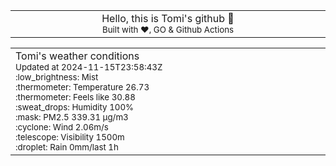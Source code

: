 
<div align="center">
<table>
<tbody>
<td align="center">
<img width="2000" height="0"><br>
Hello, this is Tomi's github 👋<br>
<sup>Built with ❤️, GO & Github Actions</sup><br>
<img width="2000" height="0">
</td>
</tbody>
</table>
</div>
<table>
<tbody>
<td align="left">
<img width="2000" height="0"><br>
Tomi's weather conditions<br>
<sup>Updated at 2024-11-15T23:58:43Z</sup><br>
<sup>:low_brightness: Mist</sup><br>
<sup>:thermometer: Temperature 26.73 </sup><br>
<sup>:thermometer: Feels like 30.88</sup><br>
<sup>:sweat_drops: Humidity 100%</sup><br>
<sup>:mask: PM2.5 339.31 μg/m3</sup><br>
<sup>:cyclone: Wind 2.06m/s </sup><br>
<sup>:telescope: Visibility 1500m </sup><br>
<sup>:droplet: Rain 0mm/last 1h </sup><br>
<img width="2000" height="0">
</td>
<td align="left">
<img width="2000" height="0"><br>
<br>
<img width="2000" height="0">
</td>
</tbody>
</table>
</div>
    